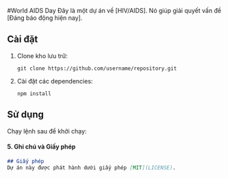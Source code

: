 #World AIDS Day
Đây là một dự án về [HIV/AIDS]. Nó giúp giải quyết vấn đề [Đáng báo động hiện nay].
## Cài đặt
1. Clone kho lưu trữ:
   ```
   git clone https://github.com/username/repository.git
   ```
2. Cài đặt các dependencies:
   ```
   npm install
   ```
## Sử dụng
Chạy lệnh sau để khởi chạy:

#### 5. **Ghi chú và Giấy phép**
```markdown
## Giấy phép
Dự án này được phát hành dưới giấy phép [MIT](LICENSE).

